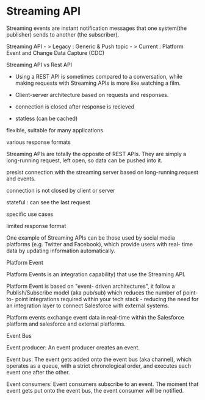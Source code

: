 # Streaming API

Streaming events are instant notification messages that one system(the publisher) sends to another (the subscriber).

Streaming API - > Legacy : Generic & Push topic
              - > Current : Platform Event and Change Data Capture (CDC)



Streaming API vs Rest API

* Using a REST API is sometimes compared to a conversation, while making requests with Streaming
APIs is more like watching a film.

* Client-server architecture based on requests and responses. 
* connection is closed after response is recieved
* statless (can be cached)

flexible, suitable for many applications

various response formats



Streaming APIs are totally the opposite of REST APIs. They are simply a long-running request, left
open, so data can be pushed into it.

presist connection with the streaming server based on long-running request and events.

connection is not closed by client or server

stateful : can see the last request

specific use cases

limited response format

One example of Streaming APIs can be those used by social media
platforms (e.g. Twitter and Facebook), which provide users with real-
time data by updating information automatically.



Platform Event

Platform Events is an integration
capability) that use the Streaming API.

Platform Event is based on "event-
driven architectures", it follow a
Publish/Subscribe model (aka pub/sub)
which reduces the number of point-to-
point integrations required within your
tech stack - reducing the need for an
integration layer to connect Salesforce
with external systems.


Platform events exchange event data in real-time within the Salesforce platform and salesforce and external platforms. 


Event Bus

Event producer: An event producer creates an event.

Event bus: The event gets added onto the event bus
(aka channel), which operates as a queue, with a strict
chronological order, and executes each event one
after the other.

Event consumers: Event consumers subscribe to an
event. The moment that event gets put onto the
event bus, the event consumer will be notified.